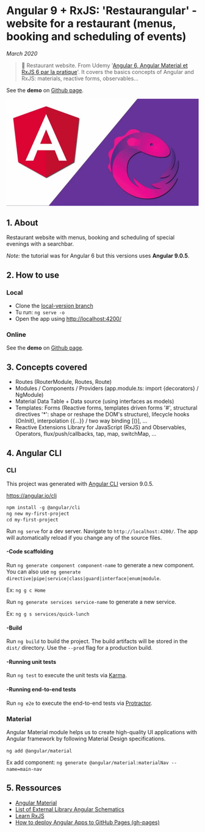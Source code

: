# Angular 9 + RxJS: 'Restaurangular' - website for a restaurant (menus, booking and scheduling of events)

*March 2020*

> 🔨 Restaurant website. From Udemy '[Angular 6, Angular Material et RxJS 6 par la pratique](https://www.udemy.com/course/angular-6-angular-material-et-rxjs-6-par-la-pratique/)'. It covers the basics concepts of Angular and RxJS: materials, reactive forms, observables...

See the **demo** on [Github page]().

![Angular logo](readme-img/angular-logo.png)

## 1. About

Restaurant website with menus, booking and scheduling of special evenings with a searchbar.

*Note:* the tutorial was for Angular 6 but this versions uses **Angular 9.0.5**.

## 2. How to use

### Local

- Clone the [local-version branch]()
- Tu run: `ng serve -o`
- Open the app using [http://localhost:4200/](http://localhost:4200/)

### Online

See the **demo** on [Github page]().

## 3. Concepts covered

- Routes (RouterModule, Routes, Route)
- Modules / Components / Providers (app.module.ts: import {decorators} / NgModule)
- Material Data Table + Data source (using interfaces as models)
- Templates: Forms (Reactive forms, templates driven forms '#', structural directives '*': shape or reshape the DOM's structure), lifecycle hooks (OnInit), interpolation {{...}} / two way binding [()], ...
- Reactive Extensions Library for JavaScript (RxJS) and Observables, Operators, flux/push/callbacks, tap, map, switchMap, ...

## 4. Angular CLI

### CLI

This project was generated with [Angular CLI](https://github.com/angular/angular-cli) version 9.0.5.

https://angular.io/cli

~~~~
npm install -g @angular/cli
ng new my-first-project
cd my-first-project
~~~~

Run `ng serve` for a dev server. Navigate to `http://localhost:4200/`. The app will automatically reload if you change any of the source files.

#### -Code scaffolding

Run `ng generate component component-name` to generate a new component. You can also use `ng generate directive|pipe|service|class|guard|interface|enum|module`.

Ex: `ng g c Home` 

Run `ng generate services service-name` to generate a new service. 

Ex: `ng g s services/quick-lunch` 

#### -Build

Run `ng build` to build the project. The build artifacts will be stored in the `dist/` directory. Use the `--prod` flag for a production build.

#### -Running unit tests

Run `ng test` to execute the unit tests via [Karma](https://karma-runner.github.io).

#### -Running end-to-end tests

Run `ng e2e` to execute the end-to-end tests via [Protractor](http://www.protractortest.org/).

### Material

Angular Material module helps us to create high-quality UI applications with Angular framework by following Material Design specifications.

`ng add @angular/material`

Ex add component: `ng generate @angular/material:materialNav --name=main-nav`

## 5. Ressources

- [Angular Material](https://material.angular.io/)
- [List of External Library Angular Schematics](https://www.ngdevelop.tech/external-library-angular-schematics-list/)
- [Learn RxJS](https://www.learnrxjs.io/)
- [How to deploy Angular Apps to GitHub Pages (gh-pages)](https://medium.com/tech-insights/how-to-deploy-angular-apps-to-github-pages-gh-pages-896c4e10f9b4)